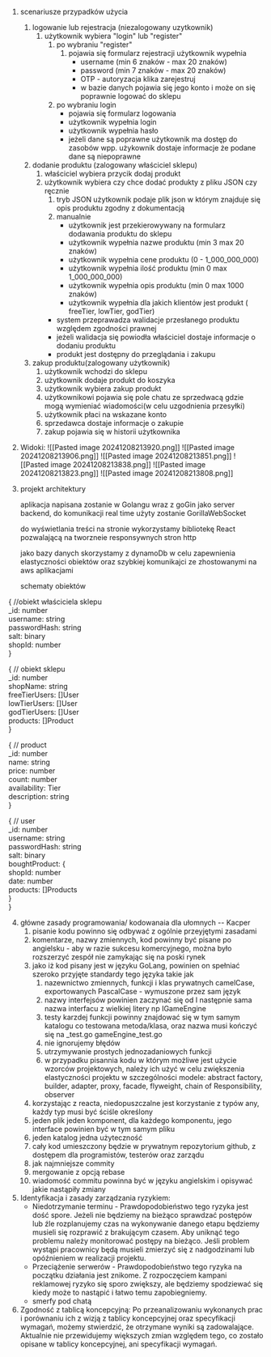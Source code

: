 1. scenariusze przypadków użycia
	1. logowanie lub rejestracja (niezalogowany uzytkownik)
		1. użytkownik wybiera "login" lub "register"
			1. po wybraniu "register"
				1. pojawia się formularz rejestracji
					użytkownik wypełnia
					- username (min 6 znaków - max 20 znaków)
					- password (min 7 znaków - max 20 znaków)
					- OTP - autoryzacja
					klika zarejestruj
					- w bazie danych pojawia się jego konto i może on się poprawnie logować do sklepu
			2. po wybraniu login
				- pojawia się formularz logowania
				- użytkownik wypełnia login
				- użytkownik wypełnia hasło
				- jeżeli dane są poprawne użytkownik ma dostęp do zasobów wpp. użykownik dostaje informacje że podane dane są niepoprawne
	2. dodanie produktu (zalogowany właściciel sklepu)
		1. właściciel wybiera przycik dodaj produkt
		2. użytkownik wybiera czy chce dodać produkty z pliku JSON czy ręcznie
			1. tryb JSON
				użytkownik podaje plik json w którym znajduje się opis produktu zgodny z dokumentacją
			2. manualnie
				- użytkownik jest przekierowywany na formularz dodawania produktu do sklepu
				- użytkownik wypełnia nazwe produktu (min 3 max 20 znaków)
				- użytkownik wypełnia cene produktu (0 - 1_000_000_000)
				- użytkownik wypełnia ilość produktu (min 0 max 1_000_000_000)
				- użytkownik wypełnia opis produktu (min 0 max 1000 znaków)
				- użytkownik wypełnia dla jakich klientów jest produkt ( freeTier, lowTier, godTier)
			- system przeprawadza walidacje przesłanego produktu względem zgodności prawnej 
			- jeżeli walidacja się powiodła właściciel dostaje informacje o dodaniu produktu
			- produkt jest dostępny do przeglądania i zakupu
	1. zakup produktu(zalogowany użytkownik)
		1. użytkownik wchodzi do sklepu
		2. użytkownik dodaje produkt do koszyka 
		3. użytkownik wybiera zakup produkt
		4. użytkownikowi pojawia się pole chatu ze sprzedwacą gdzie mogą wymieniać wiadomości(w celu uzgodnienia przesyłki)
		5. użytkownik płaci na wskazane konto
		6. sprzedawca dostaje informacje o zakupie
		7. zakup pojawia się w historii użytkownika

2. Widoki:
![[Pasted image 20241208213920.png]]
![[Pasted image 20241208213906.png]]
![[Pasted image 20241208213851.png]]
![[Pasted image 20241208213838.png]]
![[Pasted image 20241208213823.png]]
![[Pasted image 20241208213808.png]]


3. projekt architektury

   aplikacja napisana zostanie w Golangu wraz z goGin jako server backend, do komunikacji real time użyty zostanie GorillaWebSocket

   do wyświetlania treści na stronie wykorzystamy bibliotekę React pozwalającą na tworzneie responsywnych stron http

   jako bazy danych skorzystamy z dynamoDb w celu zapewnienia elastyczności obiektów oraz szybkiej komunikajci ze zhostowanymi na aws aplikacjami

   schematy obiektów
   
   
{ //obiekt właściciela sklepu <br>
	_id: number<br>
	username: string<br>
	passwordHash: string<br>
	salt: binary<br>
	shopId: number<br>
}

{ // obiekt sklepu<br>
	_id: number<br>
	shopName: string<br>
	freeTierUsers: []User<br>
	lowTierUsers:  []User<br>
	godTierUsers: []User<br>
	products: []Product <br>
}

{ // product<br>
	_id: number<br>
	name: string<br>
	price: number<br>
	count: number<br>
	availability: Tier<br>
	description: string<br>
}

{ // user<br>
	_id: number<br>
	username: string<br>
	passwordHash: string<br>
	salt: binary<br>
	boughtProduct: {<br>
		shopId: number<br>
		date: number<br>
		products: []Products<br>
	}<br>
}<br>

4. główne zasady programowania/ kodowanaia dla ułomnych -- Kacper
   1. pisanie kodu powinno się odbywać z ogólnie przeyjętymi zasadami
   2. komentarze, nazwy zmiennych, kod powinny być pisane po angielsku - aby w razie sukcesu komercyjnego, można było rozszerzyć zespół nie zamykając się na poski rynek
   3. jako iż kod pisany jest w języku GoLang, powinien on spełniać szeroko przyjęte standardy tego języka takie jak
      1. nazewnictwo zmiennych, funkcji i klas prywatnych camelCase, exportowanych PascalCase - wymuszone przez sam język
      2. nazwy interfejsów powinien zaczynać się od I następnie sama nazwa interfacu z wielkiej litery np IGameEngine
      3. testy karzdej funkcji powinny znajdować się w tym samym katalogu co testowana metoda/klasa, oraz nazwa musi kończyć się na _test.go gameEngine_test.go
      4. nie ignorujemy błędów
      5. utrzymywanie prostych jednozadaniowych funkcji
      6. w przypadku pisannia kodu w którym możliwe jest użycie wzorców projektowych, należy ich użyć w celu zwiększenia elastyczności projektu w szczególności modele: abstract factory, builder, adapter, proxy, facade, flyweight, chain of Responsibility, observer
   4. korzystając z reacta, niedopuszczalne jest korzystanie z typów any, każdy typ musi być ściśle określony
   5. jeden plik jeden komponent, dla każdego komponentu, jego interface powinien być w tym samym pliku
   6. jeden katalog jedna użyteczność
   7. cały kod umieszczony będzie w prywatnym repozytorium github, z dostępem dla programistów, testerów oraz zarządu
   8. jak najmniejsze commity 
   9. mergowanie z opcją rebase 
   10. wiadomość commitu powinna być w języku angielskim i opisywać jakie nastąpiły zmiany
5. Identyfikacja i zasady zarządzania ryzykiem:
   - Niedotrzymanie terminu - Prawdopodobieństwo tego ryzyka jest
   dość spore. Jeżeli nie będziemy na bieżąco sprawdzać postępów lub źle rozplanujemy
   czas na wykonywanie danego etapu będziemy musieli się rozprawić z brakującym
   czasem. Aby uniknąć tego problemu należy monitorować postępy na bieżąco. Jeśli
   problem wystąpi pracownicy będą musieli zmierzyć się z nadgodzinami lub opóźnieniem
   w realizacji projektu.
   - Przeciążenie serwerów - Prawdopodobieństwo tego ryzyka na początku działania jest znikome. Z rozpoczęciem kampani reklamowej ryzyko się sporo zwiększy, 
   ale będziemy spodziewać się kiedy może to nastąpić i łatwo temu zapobiegniemy.
	- smerfy pod chatą
6. Zgodność z tablicą koncepcyjną:
   Po przeanalizowaniu wykonanych prac i porównaniu ich z wizją z tablicy koncepcyjnej oraz specyfikacji wymagań, możemy stwierdzić, że otrzymane wyniki są zadowalające. Aktualnie nie przewidujemy większych zmian względem tego, co zostało opisane w tablicy koncepcyjnej, ani specyfikacji wymagań.

 
